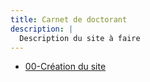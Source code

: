 ```yaml
---
title: Carnet de doctorant
description: |
  Description du site à faire
---
```


- [00-Création du site](/posts/2023-11-03-creation-du-site.html)